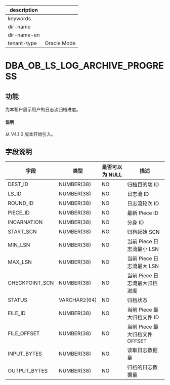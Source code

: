 |description||
|---|---|
|keywords||
|dir-name||
|dir-name-en||
|tenant-type|Oracle Mode|

# DBA_OB_LS_LOG_ARCHIVE_PROGRESS

## 功能

为本租户展示租户的日志流归档进度。

<main id="notice" type='explain'>
  <h4>说明</h4>
  <p>从 V4.1.0 版本开始引入。</p>
</main>

## 字段说明

| **字段** | **类型** | **是否可以为 NULL** | 描述 |
| --- | --- | --- | --- |
| DEST_ID | NUMBER(38) | NO | 归档目的端 ID |
| LS_ID | NUMBER(38) | NO | 日志流 ID |
| ROUND_ID | NUMBER(38) | NO | 日志流轮次 ID |
| PIECE_ID | NUMBER(38) | NO | 最新 Piece ID |
| INCARNATION | NUMBER(38) | NO | 分身 ID |
| START_SCN | NUMBER(38) | NO | 归档起始 SCN |
| MIN_LSN | NUMBER(38) | NO | 当前 Piece 日志流最小 LSN |
| MAX_LSN | NUMBER(38) | NO | 当前 Piece 日志流最大 LSN |
| CHECKPOINT_SCN | NUMBER(38) | NO | 当前 Piece 日志流最大归档进度 |
| STATUS | VARCHAR2(64) | NO | 归档状态 |
| FILE_ID | NUMBER(38) | NO | 当前 Piece 最大归档文件 ID |
| FILE_OFFSET | NUMBER(38) | NO | 当前 Piece 最大归档文件 OFFSET |
| INPUT_BYTES | NUMBER(38) | NO | 读取日志数据量 |
| OUTPUT_BYTES | NUMBER(38) | NO | 归档的日志数据量 |
